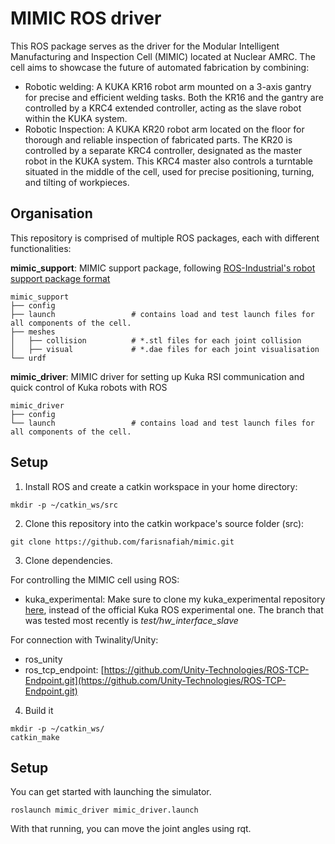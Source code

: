 # MIMIC ROS driver
This ROS package serves as the driver for the Modular Intelligent Manufacturing and Inspection Cell (MIMIC) located at Nuclear AMRC. The cell aims to showcase the future of automated fabrication by combining:
* Robotic welding: A KUKA KR16 robot arm mounted on a 3-axis gantry for precise and efficient welding tasks. Both the KR16 and the gantry are controlled by a KRC4 extended controller, acting as the slave robot within the KUKA system.
* Robotic Inspection: A KUKA KR20 robot arm located on the floor for thorough and reliable inspection of fabricated parts. The KR20 is controlled by a separate KRC4 controller, designated as the master robot in the KUKA system. This KRC4 master also controls a turntable situated in the middle of the cell, used for precise positioning, turning, and tilting of workpieces.

## Organisation
This repository is comprised of multiple ROS packages, each with different functionalities:

**mimic_support**: MIMIC support package, following [ROS-Industrial's robot support package format](https://wiki.ros.org/Industrial/Tutorials/WorkingWithRosIndustrialRobotSupportPackages)

    mimic_support
    ├── config
    ├── launch                 # contains load and test launch files for all components of the cell. 
    ├── meshes
    │   ├── collision          # *.stl files for each joint collision
    │   ├── visual             # *.dae files for each joint visualisation
    └── urdf

**mimic_driver**: MIMIC driver for setting up Kuka RSI communication and quick control of Kuka robots with ROS

    mimic_driver
    ├── config
    └── launch                 # contains load and test launch files for all components of the cell. 

## Setup
1. Install ROS and create a catkin workspace in your home directory:
```
mkdir -p ~/catkin_ws/src
```
2. Clone this repository into the catkin workpace's source folder (src):
```
git clone https://github.com/farisnafiah/mimic.git
```
3. Clone dependencies.

For controlling the MIMIC cell using ROS: 
* kuka_experimental: Make sure to clone my kuka_experimental repository [here](https://github.com/farisnafiah/kuka_experimental.git), instead of the official Kuka ROS experimental one. The branch that was tested most recently is _test/hw_interface_slave_

For connection with Twinality/Unity: 
* ros_unity
* ros_tcp_endpoint: [https://github.com/Unity-Technologies/ROS-TCP-Endpoint.git](https://github.com/Unity-Technologies/ROS-TCP-Endpoint.git)

4. Build it
```
mkdir -p ~/catkin_ws/
catkin_make
```
## Setup
You can get started with launching the simulator.
```
roslaunch mimic_driver mimic_driver.launch
```
With that running, you can move the joint angles using rqt.

 
